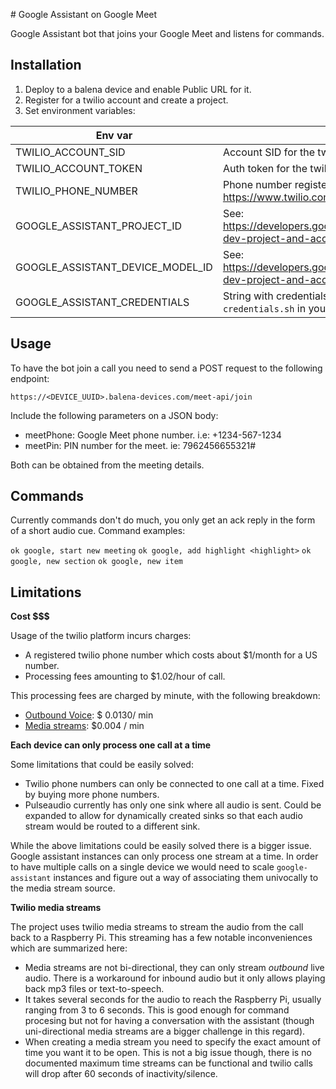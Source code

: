 # Google Assistant on Google Meet

Google Assistant bot that joins your Google Meet and listens for commands.

## Installation

1. Deploy to a balena device and enable Public URL for it.
2. Register for a twilio account and create a project.
3. Set environment variables:

| Env var | Description |
| ----- | ----- |
| TWILIO_ACCOUNT_SID | Account SID for the twilio project. Get it from https://www.twilio.com/console |
| TWILIO_ACCOUNT_TOKEN | Auth token for the twilio project. Get it from https://www.twilio.com/console |
| TWILIO_PHONE_NUMBER | Phone number registered in twilio. Get it here: https://www.twilio.com/console/phone-numbers/incoming |
| GOOGLE_ASSISTANT_PROJECT_ID | See: https://developers.google.com/assistant/sdk/guides/library/python/embed/config-dev-project-and-account |
| GOOGLE_ASSISTANT_DEVICE_MODEL_ID | See: https://developers.google.com/assistant/sdk/guides/library/python/embed/config-dev-project-and-account |
| GOOGLE_ASSISTANT_CREDENTIALS | String with credentials in JSON format. Run `google-assistant/create-credentials.sh` in your development machine to get it |

## Usage

To have the bot join a call you need to send a POST request to the following endpoint:

`https://<DEVICE_UUID>.balena-devices.com/meet-api/join`

Include the following parameters on a JSON body:

- meetPhone: Google Meet phone number. i.e: +1234-567-1234
- meetPin: PIN number for the meet. ie: 7962456655321#

Both can be obtained from the meeting details.


## Commands

Currently commands don't do much, you only get an ack reply in the form of a short audio cue. 
Command examples:

`ok google, start new meeting`
`ok google, add highlight <highlight>`
`ok google, new section`
`ok google, new item`


## Limitations

**Cost $$$**

Usage of the twilio platform incurs charges:
- A registered twilio phone number which costs about $1/month for a US number.
- Processing fees amounting to $1.02/hour of call.

This processing fees are charged by minute, with the following breakdown:
- [Outbound Voice](https://www.twilio.com/voice/pricing/us): $ 0.0130/ min
- [Media streams](https://www.twilio.com/media-streams): $0.004 / min

**Each device can only process one call at a time**

Some limitations that could be easily solved:
- Twilio phone numbers can only be connected to one call at a time. Fixed by buying more phone numbers.
- Pulseaudio currently has only one sink where all audio is sent. Could be expanded to allow for dynamically created sinks so that each audio stream would be routed to a different sink.

While the above limitations could be easily solved there is a bigger issue. Google assistant instances can only process one stream at a time. In order to have multiple calls on a single device we would need to scale `google-assistant` instances and figure out a way of associating them univocally to the media stream source.

**Twilio media streams**

The project uses twilio media streams to stream the audio from the call back to a Raspberry Pi. This streaming has a few notable inconveniences which are summarized here:
- Media streams are not bi-directional, they can only stream *outbound* live audio. There is a workaround for inbound audio but it only allows playing back mp3 files or text-to-speech.
- It takes several seconds for the audio to reach the Raspberry Pi, usually ranging from 3 to 6 seconds. This is good enough for command procesing but not for having a conversation with the assistant (though uni-directional media streams are a bigger challenge in this regard).
- When creating a media stream you need to specify the exact amount of time you want it to be open. This is not a big issue though, there is no documented maximum time streams can be functional and twilio calls will drop after 60 seconds of inactivity/silence. 


